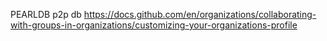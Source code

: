 PEARLDB p2p db
https://docs.github.com/en/organizations/collaborating-with-groups-in-organizations/customizing-your-organizations-profile
